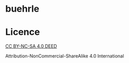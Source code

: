 # buehrle


# Licence
   
[CC BY-NC-SA 4.0 DEED](https://creativecommons.org/licenses/by-nc-sa/4.0/) 

Attribution-NonCommercial-ShareAlike 4.0 International

